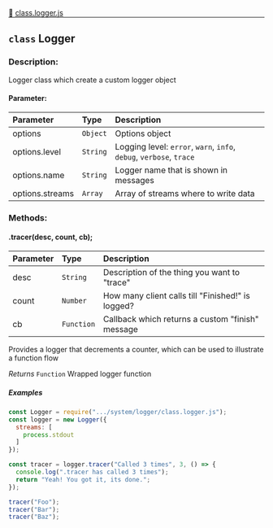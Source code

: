 <div class="mb-0">
    🔗 <a class="source-code" target="_blank"
        href="https://github.com/OpenHausIO/backend/blob/dev&#x2F;system&#x2F;logger&#x2F;class.logger.js">class.logger.js</a>
</div>
<hr style="margin: 0 !important" />

<!-- CLASS -->

<!-- GENERAL -->
## `class` Logger 
### Description:

Logger class which create a custom logger object

<!-- GENERAL -->

<!-- PARAMETER -->
#### Parameter:
| Parameter | Type       | Description    |
| :-------- | :--------- |:------------- |
| options | `Object` |  Options object |
| options.level | `String` |  Logging level: `error`, `warn`, `info`, `debug`, `verbose`, `trace` |
| options.name | `String` |  Logger name that is shown in messages |
| options.streams | `Array` |  Array of streams where to write data |
<!-- PARAMETER -->

<!-- PROPERTIES -->
<!-- PROPERTIES -->

<!-- EVENTS -->
<!-- EVENTS -->

<!-- EXAMPLES -->
<!-- EXAMPLES -->

<!-- LINKS -->
<!-- LINKS -->

<!-- CLASS -->



<!-- METHODS -->
### Methods:
####  .tracer(desc, count, cb);  

| Parameter | Type       | Description    |
| :-------- | :--------- |:------------- |
| desc | `String` |  Description of the thing you want to "trace" |
| count | `Number` |  How many client calls till "Finished!" is logged? |
| cb | `Function` |  Callback which returns a custom "finish" message |


Provides a logger that decrements a counter, which can be used to illustrate a function flow


*Returns*  `Function`    Wrapped logger function

##### Examples
    
```js
const Logger = require(".../system/logger/class.logger.js");
const logger = new Logger({
  streams: [
    process.stdout
  ]
});

const tracer = logger.tracer("Called 3 times", 3, () => {
  console.log(".tracer has called 3 times");
  return "Yeah! You got it, its done.";
});

tracer("Foo");
tracer("Bar");
tracer("Baz");
```


<!-- LINKS -->
<!-- LINKS -->

<!-- METHODS -->



<!-- DESCRIPTION -->
<!-- DESCRIPTION -->